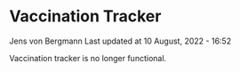 Vaccination Tracker
================
Jens von Bergmann
Last updated at 10 August, 2022 - 16:52

Vaccination tracker is no longer functional.
